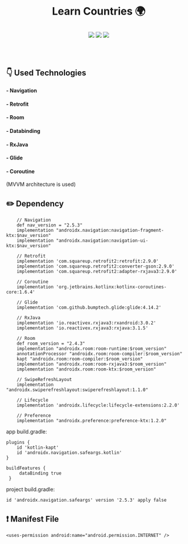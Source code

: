 # <p align="center"> Learn Countries :earth_africa: </p>

<!-- Screenshot -->
<p align="center">
  <img src="https://user-images.githubusercontent.com/79931228/211910257-648808c1-6ef1-47f6-ad63-ae629904eba8.png"/>
  <img src="https://user-images.githubusercontent.com/79931228/211910262-8b74a605-168b-4ae8-ae06-1c3f046f56ce.png"/>
  <img src="https://user-images.githubusercontent.com/79931228/211910263-4e6ff8ee-fd2b-4337-ab53-9f38158f48e4.png"/> <br>
</p>
<br><br>

<!-- Technologies -->
## 👇 Used Technologies
#### - Navigation
#### - Retrofit
#### - Room
#### - Databinding
#### - RxJava
#### - Glide
#### - Coroutine
(MVVM architecture is used)

<!-- Dependencies -->
## :pencil2: Dependency
```
    // Navigation
    def nav_version = "2.5.3"
    implementation "androidx.navigation:navigation-fragment-ktx:$nav_version"
    implementation "androidx.navigation:navigation-ui-ktx:$nav_version"

    // Retrofit
    implementation 'com.squareup.retrofit2:retrofit:2.9.0'
    implementation 'com.squareup.retrofit2:converter-gson:2.9.0'
    implementation 'com.squareup.retrofit2:adapter-rxjava3:2.9.0'

    // Coroutine
    implementation 'org.jetbrains.kotlinx:kotlinx-coroutines-core:1.6.4'

    // Glide
    implementation 'com.github.bumptech.glide:glide:4.14.2'

    // RxJava
    implementation 'io.reactivex.rxjava3:rxandroid:3.0.2'
    implementation 'io.reactivex.rxjava3:rxjava:3.1.5'

    // Room
    def room_version = "2.4.3"
    implementation "androidx.room:room-runtime:$room_version"
    annotationProcessor "androidx.room:room-compiler:$room_version"
    kapt "androidx.room:room-compiler:$room_version"
    implementation "androidx.room:room-rxjava3:$room_version"
    implementation "androidx.room:room-ktx:$room_version"

    // SwipeRefreshLayout
    implementation "androidx.swiperefreshlayout:swiperefreshlayout:1.1.0"

    // Lifecycle
    implementation 'androidx.lifecycle:lifecycle-extensions:2.2.0'

    // Preference
    implementation "androidx.preference:preference-ktx:1.2.0"
```

app build.gradle:

```
plugins {
    id 'kotlin-kapt'
    id 'androidx.navigation.safeargs.kotlin'
}

buildFeatures {
     dataBinding true
 }
```
project build.gradle:

```
id 'androidx.navigation.safeargs' version '2.5.3' apply false
```

<!-- Manifest File -->
## :exclamation: Manifest File
```
<uses-permission android:name="android.permission.INTERNET" />
```

